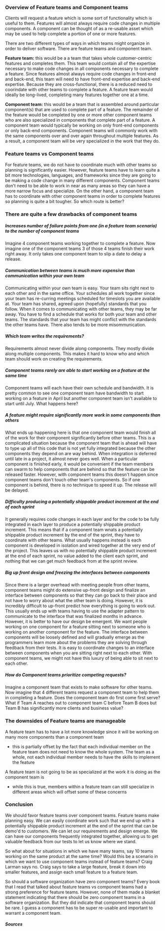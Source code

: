 ### Overview of Feature teams and Component teams

Clients will request a feature which is some sort of functionality which is useful to them. Features will almost always require code changes in multiple components. A component can be thought of as a re-usable asset which may be used to help complete a portion of one or more features. 

There are two different types of ways in which teams might organize in order to deliver software. There are feature teams and component team.

**Feature team:** this would be a a team that takes whole customer-centric features and completes them. This team would contain all of the expertise necessary to make code changes in all components necessary to complete a feature. Since features almost always require code changes in front-end and back-end, this team will need to have front-end expertise and back-end expertise. Because they are cross-functional, there is a reduced need to coorindate with other teams to complete a feature. A feature team would ideally be long-lived, completing many features together one at a time.

**Component team:** this would be a team that is assembled around particular component(s) that are used to complete part of a feature. The remainder of the feature would be completed by one or more other component teams who are also specialized in components that complete part of a feature. A component team would typically be working on only front-end components or only back-end components. Component teams will commonly work with the same components over and over again throughout multiple features. As a result, a component team will be very specialized in the work that they do.

### Feature teams vs Component teams
For feature teams, we do not have to coordinate much with other teams so planning is significantly easier. However, feature teams have to learn quite a bit more technologies, languages, and frameworks since they are going to be making a code change in many different components. Component teams don't need to be able to work in near as many areas so they can have a more narrow focus and specialize. On the other hand, a component team has to coordinate with other component teams in order to complete features so planning is quite a bit tougher. So which route is better?

### There are quite a few drawbacks of component teams

##### Increases number of failure points from one (in a feature team scenario) to the number of component teams
Imagine 4 component teams working together to complete a feature. Now imagine one of the component teams 3 of those 4 teams finish their work right away. It only takes one component team to slip a date to delay a release.

##### Communication between teams is much more expensive than communication within your own team
Communicating within your own team is easy. Your team sits right next to each other and in the same office. Your schedules all work together since your team has re-curring meetings scheduled for timeslots you are available at. Your team has shared, agreed upon (hopefully) standards that you follow. When it comes to communicating with other teams, they may be far away. You have to find a schedule that works for both your team and other teams. The standards that your team has might conflict with the standards the other teams have. There also tends to be more misommunication.

##### Which team writes the requirements?
Requirements almost never divide along components. They mostly divide along multiple components. This makes it hard to know who and which team should work on creating the requirements.

##### Component teams rarely are able to start working on a feature at the same time
Component teams will each have their own schedule and bandwidth. It is pretty common to see one component team have bandwidth to start working on a feature in April but another component team isn't available to start until July. What happens here?

##### A feature might require significantly more work in some components than others
What ends up happening here is that one component team would finish all of the work for their component significantly before other teams. This is a complicated situation because the component team that is ahead will have to type up all of this code that is not yet fully integrated because the other components they depend on are way behind. When integration is deferred until late in a project, it almost never goes well. When a particular component is finished early, it would be convenient if the team members can swarm to help components that are behind so that the feature can be released faster. However, with component teams this doesn't happen since component teams don't touch other team's components. So if one component is behind, there is no technique to speed it up. The release will be delayed.

##### Difficulty producing a potentially shippable product increment at the end of each sprint
It generally requires code changes in each layer and for the code to be fully integrated in each layer to produce a potentially shippable product increment. This means that if a component team wnats a potentially shippable product increment by the end of the sprint, they have to coordinate with other teams. What usually happens instead is each component is developed in isolation and wired together at the very end of the project. This leaves us with no potentially shippable product increment at the end of each sprint, no value added to the client each sprint, and nothing that we can get much feedback from at the sprint review. 

##### Big up front design and freezing the interfaces between components
Since there is a larger overhead with meeting people from other teams, component teams might do extensive up-front design and finalize an interface between components so that they can go back to their place and not have to worry about what the other team is doing. However, it is incredibly difficult to up-front predict how everything is going to work out. This usually ends up with teams having to use the adapter pattern to communicate to the interface that was finalized months in advance. However, it is better to have our design be emergent. We want people working on one component for a feature sitting next to someone who is working on another component for the feature. The interface between components will be loosely defined and will gradually emerge as the programmers learn more about the problems they are solving through feedback from their tests. It is easy to coordinate changes to an interface between components when you are sitting right next to each other. With component teams, we might not have this luxury of being able to sit next to each other. 

##### How do Component teams prioritize competing requests?
Imagine a component team that exists to make software for other teams. Now imagine that 4 different teams request a component team to help them in completing a feature. Does the component team do first come first serve? What if Team A reaches out to component team C before Team B does but Team B has significantly more clients and business value?

### The downsides of Feature teams are manageable
A feature team has to have a lot more knowledge since it will be working on many more components than a component team
- this is partially offset by the fact that each individual member on the feature team does not need to know the whole system. 
The team as a whole, not each individual member needs to have the skills to implement the feature

A feature team is not going to be as specialized at the work it is doing as the component team is
- while this is true, members within a feature team can still specialize in different areas which will offset some of these concerns

### Conclusion
We should favor feature teams over component teams. Feature teams make planning easy. We can easily coordinate work such that we end up with a potentially shippable product increment at the end of the sprint that can be demo'd to customers. We can let our requirements and design emerge. We can have our components frequently integrated together, allowing us to get valuable feedback from our tests to let us know where we stand.

So what about for situations in which we have many teams, say 10 teams working on the same product at the same time? Would this be a scenario in which we want to use component teams instead of feature teams? Craig Larman says no. Craig says to take a large feature, break it down into smaller features, and assign each small feature to a feature team.

So should a software organization have zero component teams? Every book that I read that talked about feature teams vs component teams had a strong preference for feature teams. However, none of them made a blanket statement indicating that there should be zero component teams in a software organization. But they did indicate that component teams should be rare. I guess a component has to be super re-usable and important to warrant a component team.

##### Sources
